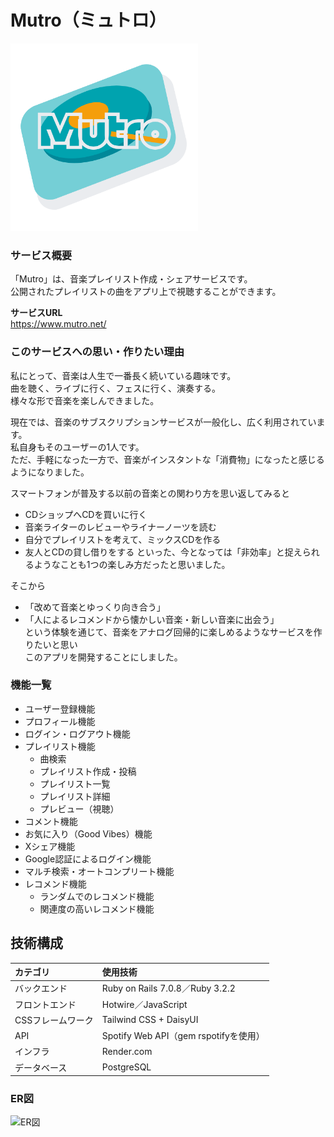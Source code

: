 # Mutro（ミュトロ）
<img src="app/assets/images/mutro_logo.png" width="300x300">


### サービス概要
「Mutro」は、音楽プレイリスト作成・シェアサービスです。  
公開されたプレイリストの曲をアプリ上で視聴することができます。

**サービスURL**  
https://www.mutro.net/


### このサービスへの思い・作りたい理由
私にとって、音楽は人生で一番長く続いている趣味です。  
曲を聴く、ライブに行く、フェスに行く、演奏する。  
様々な形で音楽を楽しんできました。  

現在では、音楽のサブスクリプションサービスが一般化し、広く利用されています。  
私自身もそのユーザーの1人です。  
ただ、手軽になった一方で、音楽がインスタントな「消費物」になったと感じる  
ようになりました。  

スマートフォンが普及する以前の音楽との関わり方を思い返してみると  
- CDショップへCDを買いに行く
- 音楽ライターのレビューやライナーノーツを読む
- 自分でプレイリストを考えて、ミックスCDを作る
- 友人とCDの貸し借りをする
といった、今となっては「非効率」と捉えられるようなことも1つの楽しみ方だったと思いました。  

そこから  
- 「改めて音楽とゆっくり向き合う」  
- 「人によるレコメンドから懐かしい音楽・新しい音楽に出会う」  
という体験を通じて、音楽をアナログ回帰的に楽しめるようなサービスを作りたいと思い  
このアプリを開発することにしました。  


### 機能一覧
- ユーザー登録機能
- プロフィール機能
- ログイン・ログアウト機能
- プレイリスト機能
  - 曲検索
  - プレイリスト作成・投稿
  - プレイリスト一覧
  - プレイリスト詳細
  - プレビュー（視聴）
- コメント機能
- お気に入り（Good Vibes）機能
- Xシェア機能
- Google認証によるログイン機能
- マルチ検索・オートコンプリート機能
- レコメンド機能
  - ランダムでのレコメンド機能
  - 関連度の高いレコメンド機能


## 技術構成

|カテゴリ|使用技術|
|:--|:--|
|バックエンド|Ruby on Rails 7.0.8／Ruby 3.2.2|
|フロントエンド|Hotwire／JavaScript|
|CSSフレームワーク|Tailwind CSS + DaisyUI|
|API|Spotify Web API（gem rspotifyを使用）|
|インフラ|Render.com|
|データベース|PostgreSQL|


### ER図
![ER図](https://i.gyazo.com/68c050b456904b94e137d8a4954dfe75.png)
